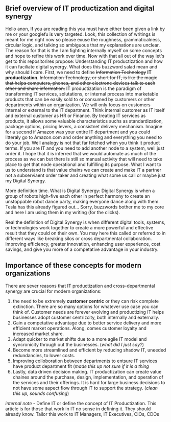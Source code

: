 ## Brief overview of IT productization and digital synergy

Hello anon, If you are reading this you must have either been given a link by me or your googlefu is very targeted. Look, this collection of writings is meant for me right now so please exuse the roughness, grammaticalness, circular logic, and talking so ambiguous that my explanations are unclear. The reason for that is the I am fighting internally myself on some concepts and hope to refine this work over time. Now with that all out of the way let's get to this repositorires prupose: Understanding IT productization and how it can faciliate digital synergy. What does this buzzword salad mean and why should I care. First, we need to define ~~Information Technology~~ **IT productization**. ~~Information Technology, or short for IT, is like the magic that helps computers, phones, and other electronc devices talk to each other and share information.~~ IT productization is the paradigm of transforming IT services, solutations, or internal process into marketable products that can be easily sold to or consumed by customers or other departments within an organization. We will only focus on customers internal or external to the IT department. Think internal customer as IT itself and external customer as HR or Finance. By treating IT services as products, it allows some valuable characteristics suchs as standardization, package options, pricing levers, a consistnet delivery mechanism. Imagine for a second if Amazon was your entire IT department and you could litteraly go to Amazon.com and order anything and everything you need to do your job. Well analogy is not that far fetched when you think it product terms. If you are IT and you need to add another node to a system, well just order it. I hope that it is inferred that we would automate as much of the process as we can but there is still so manual activity that will need to take place to get that node operational and fulfilling its purpose. What I want to us to understand is that value chains we can create and make IT a partner not a subserviaent order taker and creating what some us call or maybe just my Digital Synergy.

More definition time. What is Digital Synergy: Digital Synergy is when a group of robots high-five each other in perfect harmony to create an unstoppable robot dance party, making everyone dance along with them. Tesla has this already figured out... Sorry, buzzwords bother me to my core and here I am using them in my writing (for the clicks).

Real the definition of Digital Synergy is when different digital tools, systems, or technologies work together to create a more powerful and effective result that they could on their own. You may here this called or referred to in different ways like breaking silos or cross departmental collaboration. Improving efficiency, greater innovation, enhancing user experience, cost savings, and give you more of a competative advantage in your industry.



## Importance of these concepts for modern organizations

There are sever reasons that IT productization and cross-departmental synergy are crucial for modern organizations: 

1. the need to be extremely **customer centric** or they can risk complete extinction. There are so many options for whatever use case you can think of. Customer needs are forever evolving and productizing IT helps businesses adopt customer centrizcity, both internally and externally. 
2. Gain a competative advantage due to better service delivery and more efficient market operations. Along, comes customer loyalty and increased market share.
3. Adapt quicker to market shifts due to a more agile IT model and syncronicity through out the businesses. (*what did I just say?*)
4. Become more streamlined and efficient by reducing shadow IT, uneeded redundancies, to lower costs.
5. Improving colloboration between departments to entsure IT services have product department fit (*made this up not sure if it is a thing*
6. Lastly, data driven decision making. IT productization can create value chaines around the purchase, design, implementation, and operation of the services and their offerings. It is hard for large business decisions to not have some aspect flow through IT to support the strategy. (*clean this up, sounds confusing*)


*internal note* - Define IT or define the concept of IT Productization. This article is for those that work in IT no sense in defining it. They should already know. Tailor this work to IT Managers, IT Executives, CIOs, CDOs
